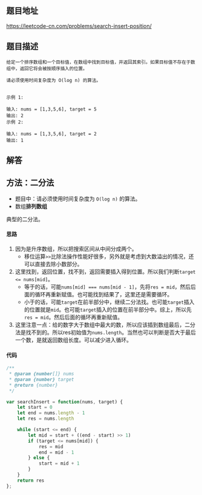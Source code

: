 ## 题目地址

https://leetcode-cn.com/problems/search-insert-position/

## 题目描述

```
给定一个排序数组和一个目标值，在数组中找到目标值，并返回其索引。如果目标值不存在于数组中，返回它将会被按顺序插入的位置。

请必须使用时间复杂度为 O(log n) 的算法。
 

示例 1:

输入: nums = [1,3,5,6], target = 5
输出: 2
示例 2:

输入: nums = [1,3,5,6], target = 2
输出: 1

```

## 解答

## 方法：二分法

- 题目中：请必须使用时间复杂度为 `O(log n)` 的算法。
- 数组**排列数组**

典型的二分法。

#### 思路

1. 因为是升序数组，所以把搜索区间从中间分成两个。
   - 移位运算`>>`比除法操作性能好很多，另外就是考虑到大数溢出的情况，还可以直接去除小数部分。
2. 这里找到，返回位置，找不到，返回需要插入得到位置。所以我们判断`target <= nums[mid]`。
   - 等于的话，可能`nums[mid] === nums[mid - 1]`，先将`res = mid`，然后后面的循环再重新赋值。也可能找到结果了，这里还是需要循环。
   - 小于的话，可能`target`在前半部分中，继续二分法找。也可能`target`插入的位置就是`mid`。也可能`target`插入的位置在前半部分中。综上，所以先`res = mid`。然后后面的循环再重新赋值。
3. 这里注意一点：给的数字大于数组中最大的数，所以应该插到数组最后，二分法是找不到的。所以res初始值为`nums.length`。当然也可以判断是否大于最后一个数，是就返回数组长度。可以减少进入循环。

#### 代码

```js
/**
 * @param {number[]} nums
 * @param {number} target
 * @return {number}
 */

var searchInsert = function(nums, target) {
    let start = 0
    let end = nums.length - 1
    let res = nums.length

    while (start <= end) {
        let mid = start + ((end - start) >> 1)
        if (target <= nums[mid]) {
            res = mid
            end = mid - 1
        } else {
            start = mid + 1
        }
    }
    return res
};
```